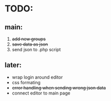 # TODO:


## main:
1. ~~add new groups~~
2. ~~save data as json~~
3. send json to .php script

## later:
- wrap login around editor
- css formating
- ~~error handling when sending wrong json data~~
- connect editor to main page

